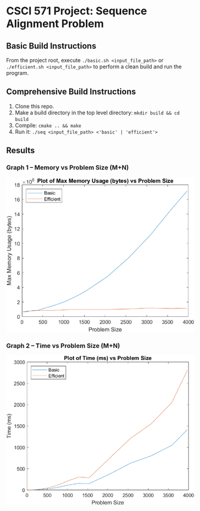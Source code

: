# CSCI 571 Project: Sequence Alignment Problem

## Basic Build Instructions
From the project root, execute `./basic.sh <input_file_path>` or `./efficient.sh <input_file_path>` to perform a clean build and run the program.

## Comprehensive Build Instructions
1. Clone this repo.
2. Make a build directory in the top level directory: `mkdir build && cd build`
3. Compile: `cmake .. && make`
4. Run it: `./seq <input_file_path> <'basic' | 'efficient'>`

## Results

### Graph 1 – Memory vs Problem Size (M+N)

![memory](./graphs/Memory_vs_ProbSize.png)

### Graph 2 – Time vs Problem Size (M+N)

![memory](./graphs/Time_vs_ProbSize.png)
